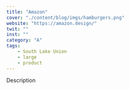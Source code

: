 ```yaml
---
title: "Amazon"
cover: "./content/blog/imgs/hamburgers.png"
website: "https://amazon.design/"
twit: ""
inst: ""
category: "A"
tags:
    - South Lake Union
    - large
    - product
---
```


Description
